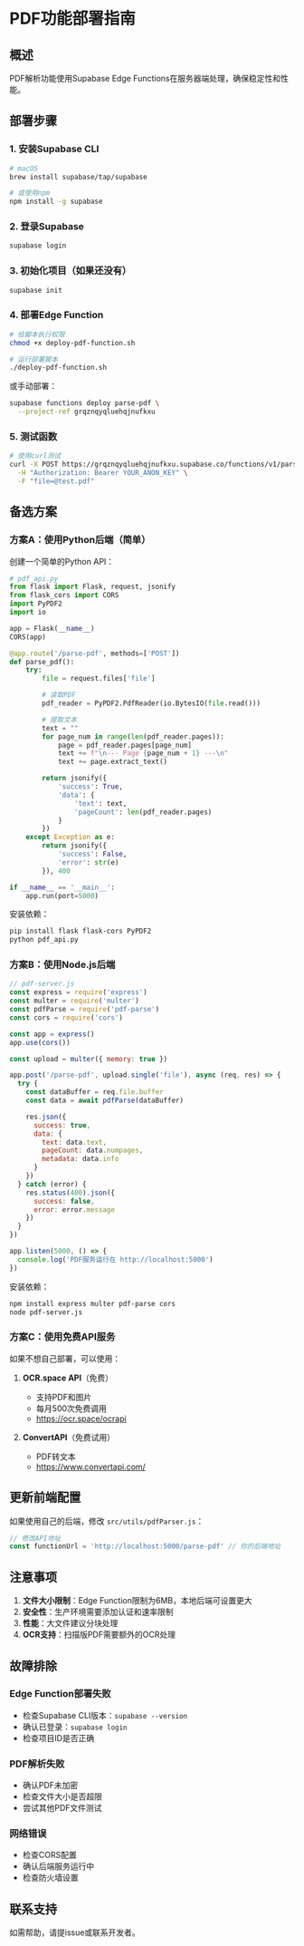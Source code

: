 # PDF功能部署指南

## 概述
PDF解析功能使用Supabase Edge Functions在服务器端处理，确保稳定性和性能。

## 部署步骤

### 1. 安装Supabase CLI

```bash
# macOS
brew install supabase/tap/supabase

# 或使用npm
npm install -g supabase
```

### 2. 登录Supabase

```bash
supabase login
```

### 3. 初始化项目（如果还没有）

```bash
supabase init
```

### 4. 部署Edge Function

```bash
# 给脚本执行权限
chmod +x deploy-pdf-function.sh

# 运行部署脚本
./deploy-pdf-function.sh
```

或手动部署：

```bash
supabase functions deploy parse-pdf \
  --project-ref grqznqyqluehqjnufkxu
```

### 5. 测试函数

```bash
# 使用curl测试
curl -X POST https://grqznqyqluehqjnufkxu.supabase.co/functions/v1/parse-pdf \
  -H "Authorization: Bearer YOUR_ANON_KEY" \
  -F "file=@test.pdf"
```

## 备选方案

### 方案A：使用Python后端（简单）

创建一个简单的Python API：

```python
# pdf_api.py
from flask import Flask, request, jsonify
from flask_cors import CORS
import PyPDF2
import io

app = Flask(__name__)
CORS(app)

@app.route('/parse-pdf', methods=['POST'])
def parse_pdf():
    try:
        file = request.files['file']

        # 读取PDF
        pdf_reader = PyPDF2.PdfReader(io.BytesIO(file.read()))

        # 提取文本
        text = ""
        for page_num in range(len(pdf_reader.pages)):
            page = pdf_reader.pages[page_num]
            text += f"\n--- Page {page_num + 1} ---\n"
            text += page.extract_text()

        return jsonify({
            'success': True,
            'data': {
                'text': text,
                'pageCount': len(pdf_reader.pages)
            }
        })
    except Exception as e:
        return jsonify({
            'success': False,
            'error': str(e)
        }), 400

if __name__ == '__main__':
    app.run(port=5000)
```

安装依赖：
```bash
pip install flask flask-cors PyPDF2
python pdf_api.py
```

### 方案B：使用Node.js后端

```javascript
// pdf-server.js
const express = require('express')
const multer = require('multer')
const pdfParse = require('pdf-parse')
const cors = require('cors')

const app = express()
app.use(cors())

const upload = multer({ memory: true })

app.post('/parse-pdf', upload.single('file'), async (req, res) => {
  try {
    const dataBuffer = req.file.buffer
    const data = await pdfParse(dataBuffer)

    res.json({
      success: true,
      data: {
        text: data.text,
        pageCount: data.numpages,
        metadata: data.info
      }
    })
  } catch (error) {
    res.status(400).json({
      success: false,
      error: error.message
    })
  }
})

app.listen(5000, () => {
  console.log('PDF服务运行在 http://localhost:5000')
})
```

安装依赖：
```bash
npm install express multer pdf-parse cors
node pdf-server.js
```

### 方案C：使用免费API服务

如果不想自己部署，可以使用：

1. **OCR.space API**（免费）
   - 支持PDF和图片
   - 每月500次免费调用
   - https://ocr.space/ocrapi

2. **ConvertAPI**（免费试用）
   - PDF转文本
   - https://www.convertapi.com/

## 更新前端配置

如果使用自己的后端，修改 `src/utils/pdfParser.js`：

```javascript
// 修改API地址
const functionUrl = 'http://localhost:5000/parse-pdf' // 你的后端地址
```

## 注意事项

1. **文件大小限制**：Edge Function限制为6MB，本地后端可设置更大
2. **安全性**：生产环境需要添加认证和速率限制
3. **性能**：大文件建议分块处理
4. **OCR支持**：扫描版PDF需要额外的OCR处理

## 故障排除

### Edge Function部署失败
- 检查Supabase CLI版本：`supabase --version`
- 确认已登录：`supabase login`
- 检查项目ID是否正确

### PDF解析失败
- 确认PDF未加密
- 检查文件大小是否超限
- 尝试其他PDF文件测试

### 网络错误
- 检查CORS配置
- 确认后端服务运行中
- 检查防火墙设置

## 联系支持

如需帮助，请提issue或联系开发者。